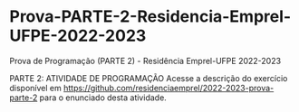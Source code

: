 # Prova-PARTE-2-Residencia-Emprel-UFPE-2022-2023
Prova de Programação (PARTE 2) - Residência Emprel-UFPE 2022-2023

PARTE 2: ATIVIDADE DE PROGRAMAÇÃO
Acesse a descrição do exercício disponível em https://github.com/residenciaemprel/2022-2023-prova-parte-2 para o enunciado desta atividade.
